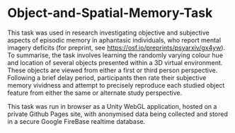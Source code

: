 # Object-and-Spatial-Memory-Task
This task was used in research investigating objective and subjective aspects of episodic memory in aphantasic individuals, who report mental imagery deficits (for preprint, see https://osf.io/preprints/psyarxiv/gx4yw). To summarise, the task involves learning the randomly varying colour hue and location of several objects presented within a 3D virtual environment. These objects are viewed from either a first or third person perspective. Following a brief delay period, participants then rate their subjective memory vividness and attempt to precisely reproduce each studied object feature from either the same or alternate study perspective. 

This task was run in browser as a Unity WebGL application, hosted on a private Github Pages site, with anonymised data being collected and stored in a secure Google FireBase realtime database.
